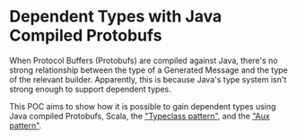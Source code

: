 # Dependent Types with Java Compiled Protobufs 
When Protocol Buffers (Protobufs) are compiled against Java, there's no strong relationship between the type of a 
Generated Message and the type of the relevant builder. Apparently, this is because Java's type system isn't strong 
enough to support dependent types.

This POC aims to show how it is possible to gain dependent types using Java compiled Protobufs, Scala,
the ["Typeclass pattern"](http://danielwestheide.com/blog/2013/02/06/the-neophytes-guide-to-scala-part-12-type-classes.html),
and the ["Aux pattern"](https://gigiigig.github.io/posts/2015/09/13/aux-pattern.html).

